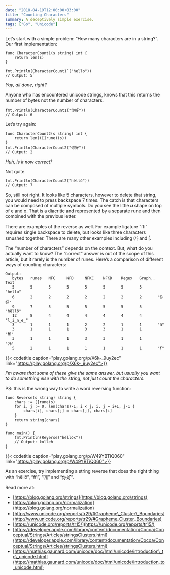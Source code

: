 ```yaml
---
date: "2018-04-19T12:00:00+03:00"
title: "Counting Characters"
summary: A deceptively simple exercise.
tags: ["Go", "Unicode"]
---
```



Let’s start with a simple problem: “How many characters are in a string?”. Our first implementation:

```
func CharacterCount1(s string) int {
    return len(s)
}

fmt.Println(CharacterCount1`("hello"))
// Output: 5`
```

_Yay, all done, right?_

Anyone who has encountered unicode strings, knows that this returns the number of bytes not the number of characters.

```
fmt.Println(CharacterCount1("你好"))
// Output: 6
```

Let’s try again:

```
func CharacterCount2(s string) int {
    return len(([]rune)(s))
}
fmt.Println(CharacterCount2("你好"))
// Output: 2
```

_Huh, is it now correct?_

Not quite.

```
fmt.Println(CharacterCount2("hĕllŏ"))
// Output: 7
```

So, still not right. It looks like 5 characters, however to delete that string, you would need to press backspace 7 times. The catch is that characters can be composed of multiple symbols. Do you see the little **_u_** shape on top of e and o. That is a diacritic and represented by a separate rune and then combined with the previous letter.

There are examples of the reverse as well. For example ligature “ﬃ” requires single backspace to delete, but looks like three characters smushed together. There are many other examples including ㈎ and ẛ̣.

The “number of characters” depends on the context. But, what do you actually want to know? The “correct” answer is out of the scope of this article, but it rarely is the number of runes. Here’s a comparison of different ways of counting characters:

```
Output:
   bytes   runes   NFC     NFD     NFKC    NFKD    Regex   Graph.. Text
   5       5       5       5       5       5       5       5       "hello"
   6       2       2       2       2       2       2       2       "你好"
   9       7       5       5       5       5       5       5       "hĕllŏ"
   12      8       4       4       4       4       4       4       "l̲i̲n̲e̲"
   3       1       1       1       2       2       1       1       "ﬁ"
   3       1       1       1       3       3       1       1       "ﬃ"
   3       1       1       1       3       3       1       1       "㈎"
   5       2       1       1       1       1       1       1       "ẛ̣"
```
{{< codetitle caption="play.golang.org/p/X6k-_9uy2ec" link="https://play.golang.org/p/X6k-_9uy2ec">}}

_I’m aware that some of these give the same answer, but usually you want to do something else with the string, not just count the characters._

PS: this is the wrong way to write a word reversing function:

```
func Reverse(s string) string {
	chars := []rune(s)
	for i, j := 0, len(chars)-1; i < j; i, j = i+1, j-1 {
		chars[i], chars[j] = chars[j], chars[i]
	}
	return string(chars)
}

func main() {
	fmt.Println(Reverse("hĕllŏx"))
	// Output: x̆oll̆eh
}
```
{{< codetitle caption="play.golang.org/p/W49YBTiQ060" link="https://play.golang.org/p/W49YBTiQ060">}}

As an exercise, try implementing a string reverse that does the right thing with “hĕllŏ”, “ﬃ”, “㈎” and “你好”.

Read more at:

* [https://blog.golang.org/strings](https://blog.golang.org/strings)
* [https://blog.golang.org/normalization](https://blog.golang.org/normalization)
* [http://www.unicode.org/reports/tr29/#Grapheme\_Cluster\_Boundaries](http://www.unicode.org/reports/tr29/#Grapheme_Cluster_Boundaries)
* [https://unicode.org/reports/tr15/](https://unicode.org/reports/tr15/)
* [https://developer.apple.com/library/content/documentation/Cocoa/Conceptual/Strings/Articles/stringsClusters.html](https://developer.apple.com/library/content/documentation/Cocoa/Conceptual/Strings/Articles/stringsClusters.html)
* [https://mathias.gaunard.com/unicode/doc/html/unicode/introduction\_to\_unicode.html](https://mathias.gaunard.com/unicode/doc/html/unicode/introduction_to_unicode.html)